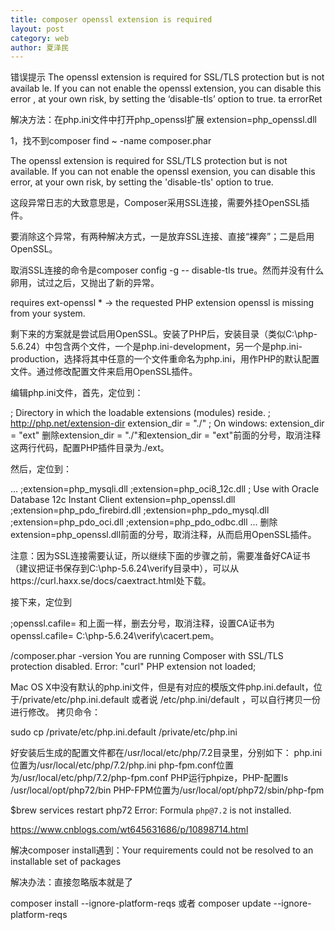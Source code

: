 ```yaml
---
title: composer openssl extension is required 
layout: post
category: web
author: 夏泽民
---
```

错误提示
The openssl extension is required for SSL/TLS protection but is not availab
le. If you can not enable the openssl extension, you can disable this error
, at your own risk, by setting the ‘disable-tls’ option to true. ta errorRet

解决方法：在php.ini文件中打开php_openssl扩展
extension=php_openssl.dll
<!-- more -->
1，找不到composer
find ~ -name composer.phar

The openssl extension is required for SSL/TLS protection but is not available. If you can not enable the openssl exension, you can disable this error, at your own risk, by setting the 'disable-tls' option to true.

这段异常日志的大致意思是，Composer采用SSL连接，需要外挂OpenSSL插件。

要消除这个异常，有两种解决方式，一是放弃SSL连接、直接“裸奔”；二是启用OpenSSL。

取消SSL连接的命令是composer config -g -- disable-tls true。然而并没有什么卵用，试过之后，又抛出了新的异常。

requires ext-openssl * -> the requested PHP extension openssl is missing from your system.

剩下来的方案就是尝试启用OpenSSL。安装了PHP后，安装目录（类似C:\php-5.6.24）中包含两个文件，一个是php.ini-development，另一个是php.ini-production，选择将其中任意的一个文件重命名为php.ini，用作PHP的默认配置文件。通过修改配置文件来启用OpenSSL插件。

编辑php.ini文件，首先，定位到：

; Directory in which the loadable extensions (modules) reside.
; http://php.net/extension-dir
extension_dir = "./"
; On windows:
extension_dir = "ext"
删除extension_dir = "./"和extension_dir = "ext"前面的分号，取消注释这两行代码，配置PHP插件目录为./ext。

然后，定位到：

...
;extension=php_mysqli.dll
;extension=php_oci8_12c.dll  ; Use with Oracle Database 12c Instant Client
extension=php_openssl.dll
;extension=php_pdo_firebird.dll
;extension=php_pdo_mysql.dll
;extension=php_pdo_oci.dll
;extension=php_pdo_odbc.dll
...
删除extension=php_openssl.dll前面的分号，取消注释，从而启用OpenSSL插件。

注意：因为SSL连接需要认证，所以继续下面的步骤之前，需要准备好CA证书（建议把证书保存到C:\php-5.6.24\verify目录中），可以从https://curl.haxx.se/docs/caextract.html处下载。

接下来，定位到

;openssl.cafile= 
和上面一样，删去分号，取消注释，设置CA证书为openssl.cafile= C:\php-5.6.24\verify\cacert.pem。

/composer.phar -version
You are running Composer with SSL/TLS protection disabled.
Error: "curl" PHP extension not loaded;

Mac OS X中没有默认的php.ini文件，但是有对应的模版文件php.ini.default，位于/private/etc/php.ini.default 或者说 /etc/php.ini/default ，可以自行拷贝一份进行修改。
拷贝命令：


sudo cp /private/etc/php.ini.default /private/etc/php.ini



好安装后生成的配置文件都在/usr/local/etc/php/7.2目录里，分别如下：
php.ini位置为/usr/local/etc/php/7.2/php.ini
php-fpm.conf位置为/usr/local/etc/php/7.2/php-fpm.conf
PHP运行phpize，PHP-配置ls /usr/local/opt/php72/bin
PHP-FPM位置为/usr/local/opt/php72/sbin/php-fpm

$brew services restart php72
Error: Formula `php@7.2` is not installed.


https://www.cnblogs.com/wt645631686/p/10898714.html


解决composer install遇到：Your requirements could not be resolved to an installable set of packages

解决办法：直接忽略版本就是了

composer install --ignore-platform-reqs 或者 composer update --ignore-platform-reqs



